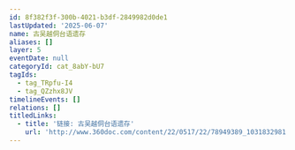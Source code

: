 ```yaml
---
id: 8f382f3f-300b-4021-b3df-2849982d0de1
lastUpdated: '2025-06-07'
name: 古吴越侗台语遗存
aliases: []
layer: 5
eventDate: null
categoryId: cat_8abY-bU7
tagIds:
  - tag_TRpfu-I4
  - tag_QZzhx8JV
timelineEvents: []
relations: []
titledLinks:
  - title: '链接: 古吴越侗台语遗存'
    url: 'http://www.360doc.com/content/22/0517/22/78949389_1031832981.shtml'
---
```


